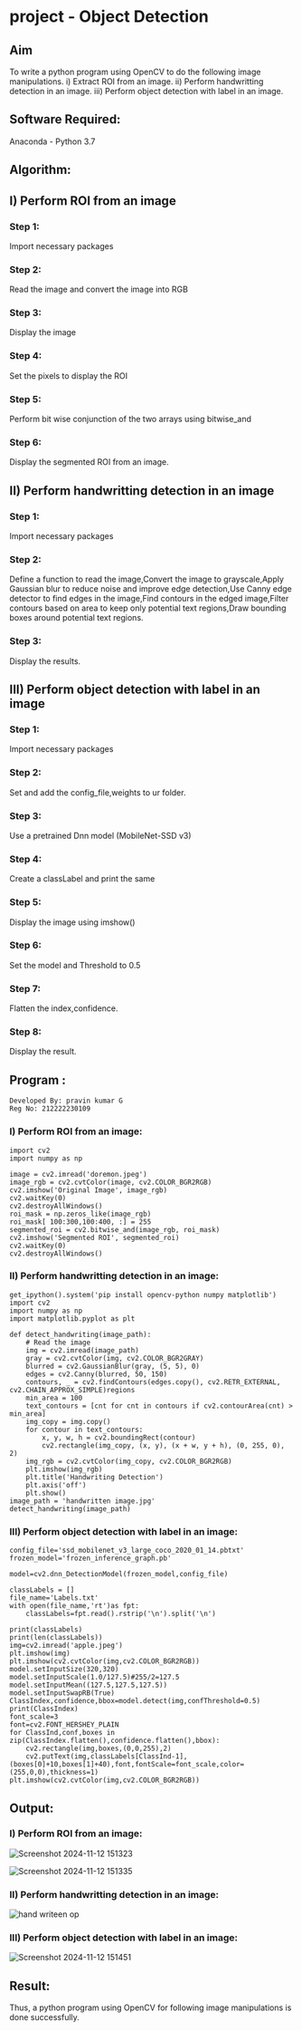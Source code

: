# project - Object Detection

## Aim
To write a python program using OpenCV to do the following image manipulations.
i) Extract ROI from  an image.
ii) Perform handwritting detection in an image.
iii) Perform object detection with label in an image.

## Software Required:

Anaconda - Python 3.7

## Algorithm:

## I) Perform ROI from an image
### Step 1:
Import necessary packages 
### Step 2:
Read the image and convert the image into RGB
### Step 3:
Display the image
### Step 4:
Set the pixels to display the ROI 
### Step 5:
Perform bit wise conjunction of the two arrays  using bitwise_and 
### Step 6:
Display the segmented ROI from an image.

## II) Perform handwritting detection in an image

### Step 1:
Import necessary packages 
### Step 2:
Define a function to read the image,Convert the image to grayscale,Apply Gaussian blur to reduce noise and improve edge detection,Use Canny edge detector to find edges in the image,Find contours in the edged image,Filter contours based on area to keep only potential text regions,Draw bounding boxes around potential text regions.
### Step 3:
Display the results.

## III) Perform object detection with label in an image
### Step 1:
Import necessary packages 
### Step 2:
Set and add the config_file,weights to ur folder.
### Step 3:
Use a pretrained Dnn model (MobileNet-SSD v3)
### Step 4:
Create a classLabel and print the same
### Step 5:
Display the image using imshow()
### Step 6:
Set the model and Threshold to 0.5
### Step 7:
Flatten the index,confidence.
### Step 8:
Display the result.

## Program :
```
Developed By: pravin kumar G
Reg No: 212222230109
```
### I) Perform ROI from an image:
```
import cv2
import numpy as np

image = cv2.imread('doremon.jpeg')
image_rgb = cv2.cvtColor(image, cv2.COLOR_BGR2RGB)
cv2.imshow('Original Image', image_rgb)
cv2.waitKey(0)
cv2.destroyAllWindows()
roi_mask = np.zeros_like(image_rgb)
roi_mask[ 100:300,100:400, :] = 255 
segmented_roi = cv2.bitwise_and(image_rgb, roi_mask)
cv2.imshow('Segmented ROI', segmented_roi)
cv2.waitKey(0)
cv2.destroyAllWindows()
````

### II) Perform handwritting detection in an image: 
```
get_ipython().system('pip install opencv-python numpy matplotlib')
import cv2
import numpy as np
import matplotlib.pyplot as plt

def detect_handwriting(image_path):
    # Read the image
    img = cv2.imread(image_path)
    gray = cv2.cvtColor(img, cv2.COLOR_BGR2GRAY)
    blurred = cv2.GaussianBlur(gray, (5, 5), 0)
    edges = cv2.Canny(blurred, 50, 150)
    contours, _ = cv2.findContours(edges.copy(), cv2.RETR_EXTERNAL, cv2.CHAIN_APPROX_SIMPLE)regions
    min_area = 100
    text_contours = [cnt for cnt in contours if cv2.contourArea(cnt) > min_area]
    img_copy = img.copy()
    for contour in text_contours:
        x, y, w, h = cv2.boundingRect(contour)
        cv2.rectangle(img_copy, (x, y), (x + w, y + h), (0, 255, 0), 2)
    img_rgb = cv2.cvtColor(img_copy, cv2.COLOR_BGR2RGB)
    plt.imshow(img_rgb)
    plt.title('Handwriting Detection')
    plt.axis('off')
    plt.show()
image_path = 'handwritten image.jpg'
detect_handwriting(image_path)
```
### III) Perform object detection with label in an image:
```
config_file='ssd_mobilenet_v3_large_coco_2020_01_14.pbtxt'
frozen_model='frozen_inference_graph.pb'

model=cv2.dnn_DetectionModel(frozen_model,config_file)

classLabels = []
file_name='Labels.txt'
with open(file_name,'rt')as fpt:
    classLabels=fpt.read().rstrip('\n').split('\n')

print(classLabels)
print(len(classLabels))
img=cv2.imread('apple.jpeg')
plt.imshow(img)
plt.imshow(cv2.cvtColor(img,cv2.COLOR_BGR2RGB))
model.setInputSize(320,320)
model.setInputScale(1.0/127.5)#255/2=127.5
model.setInputMean((127.5,127.5,127.5))
model.setInputSwapRB(True)
ClassIndex,confidence,bbox=model.detect(img,confThreshold=0.5)
print(ClassIndex)
font_scale=3
font=cv2.FONT_HERSHEY_PLAIN
for ClassInd,conf,boxes in zip(ClassIndex.flatten(),confidence.flatten(),bbox):
    cv2.rectangle(img,boxes,(0,0,255),2)
    cv2.putText(img,classLabels[ClassInd-1],(boxes[0]+10,boxes[1]+40),font,fontScale=font_scale,color=(255,0,0),thickness=1)
plt.imshow(cv2.cvtColor(img,cv2.COLOR_BGR2RGB))
```

## Output: 

### I) Perform ROI from an image:

![Screenshot 2024-11-12 151323](https://github.com/user-attachments/assets/2bbb20b7-4b55-4cc5-84eb-71ba331da048)

![Screenshot 2024-11-12 151335](https://github.com/user-attachments/assets/38d4208f-f670-4971-8341-f2c06ef8fad7)

### II) Perform handwritting detection in an image: 

![hand writeen op](https://github.com/user-attachments/assets/f942a513-b0b2-49d9-914e-ce066680a6b8)

### III) Perform object detection with label in an image:

![Screenshot 2024-11-12 151451](https://github.com/user-attachments/assets/75adf75e-5060-406d-8d4b-c208710416aa)



## Result:
Thus, a python program using OpenCV for following image manipulations is done successfully.
